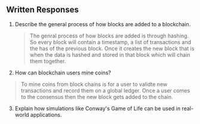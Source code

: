 ## Written Responses

1. Describe the general process of how blocks are added to a blockchain.
    >  The genral process of how blocks are added is through hashing.  So every block will contain a timestamp, a list of transactions and the has of the previous block. Once it creates the new block that is when the data is hashed and stored in that block which will chain them together.

2. How can blockchain users mine coins? 
> To mine coins from block chains is for a user to validte new transactions and record them on a global ledger. Once a 
user comes to the consensus then the new block gets added to the chain.

3. Explain how simulations like Conway's Game of Life can be used in real-world applications.